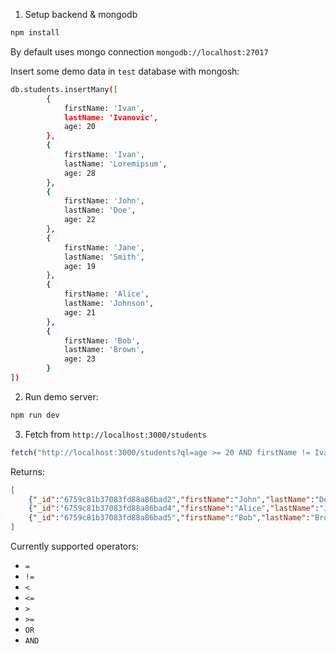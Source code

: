 1. Setup backend & mongodb
```sh
npm install
```
By default uses mongo connection `mongodb://localhost:27017`

Insert some demo data in `test` database with mongosh:
```sh
db.students.insertMany([
        {
            firstName: 'Ivan',
            lastName: 'Ivanovic',
            age: 20
        },
        {
            firstName: 'Ivan',
            lastName: 'Loremipsum',
            age: 28
        },
        {
            firstName: 'John',
            lastName: 'Doe',
            age: 22
        },
        {
            firstName: 'Jane',
            lastName: 'Smith',
            age: 19
        },
        {
            firstName: 'Alice',
            lastName: 'Johnson',
            age: 21
        },
        {
            firstName: 'Bob',
            lastName: 'Brown',
            age: 23
        }
])

```
2. Run demo server:
```sh
npm run dev
```

3. Fetch from `http://localhost:3000/students`

```javascript
fetch("http://localhost:3000/students?ql=age >= 20 AND firstName != Ivan");
```

Returns: 
```json
[
    {"_id":"6759c81b37083fd88a86bad2","firstName":"John","lastName":"Doe","age":22},
    {"_id":"6759c81b37083fd88a86bad4","firstName":"Alice","lastName":"Johnson","age":21},
    {"_id":"6759c81b37083fd88a86bad5","firstName":"Bob","lastName":"Brown","age":23}
]
```

Currently supported operators:
* `=`
* `!=`
* `<`
* `<=`
* `>`
* `>=`
* `OR`
* `AND`


